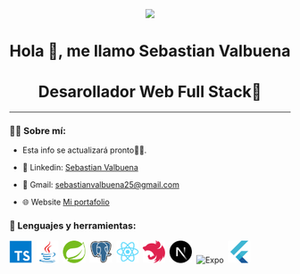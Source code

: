 <div id="header" align="center">
    <img src="https://media.giphy.com/media/KoqELgssTdL7a/giphy.gif" width="200" />
    <h1 align="center">Hola 👋, me llamo Sebastian Valbuena</h1>
    <h1 align="center">Desarollador Web Full Stack🖤</h1>
</div>

---

### 👨‍💻 Sobre mí:

- Esta info se actualizará pronto👀🖤.

- 🤖 Linkedin: <a href="https://www.linkedin.com/in/sebastianvalbuenaacosta/" target="_blank">Sebastian Valbuena</a>
 
- 📧 Gmail: sebastianvalbuena25@gmail.com

- 🌐 Website <a href="https://portafolio-sebastian-valbuena.netlify.app/">Mi portafolio</a>


<div align="left">
    <h3>🔨 Lenguajes y herramientas:</h3>
    <div>
        <img src="https://github.com/devicons/devicon/blob/master/icons/typescript/typescript-plain.svg" title="Bootstrap" alt="Bootstrap" width="40" height="40"/>&nbsp;
        <img src="https://github.com/devicons/devicon/blob/master/icons/java/java-original.svg" title="Java" alt="Java" width="40" height="40"/>&nbsp;
        <img src="https://github.com/devicons/devicon/blob/master/icons/spring/spring-original.svg" title="Spring" alt="Spring" width="40" height="40">&nbsp;
        <img src="https://github.com/devicons/devicon/blob/master/icons/postgresql/postgresql-original.svg" title="Spring" alt="Spring" width="40" height="40"/>&nbsp;
        <img src="https://github.com/devicons/devicon/blob/master/icons/react/react-original.svg" title="React" alt="React" width="40" height="40"/>&nbsp;
        <img src="https://github.com/devicons/devicon/blob/master/icons/nestjs/nestjs-original.svg" title="React" alt="React" width="40" height="40"/>&nbsp;
        <img src="https://github.com/devicons/devicon/blob/master/icons/nextjs/nextjs-original.svg" title="React" alt="React" width="40" height="40"/>&nbsp;
        <img src="https://www.svgrepo.com/show/341805/expo.svg" title="React" alt="Expo" width="40" height="40"/>&nbsp;
        <img src="https://github.com/devicons/devicon/blob/master/icons/flutter/flutter-original.svg" title="Flutter" alt="Flutter" width="40" height="40"/>&nbsp;
      </div>
</div>
